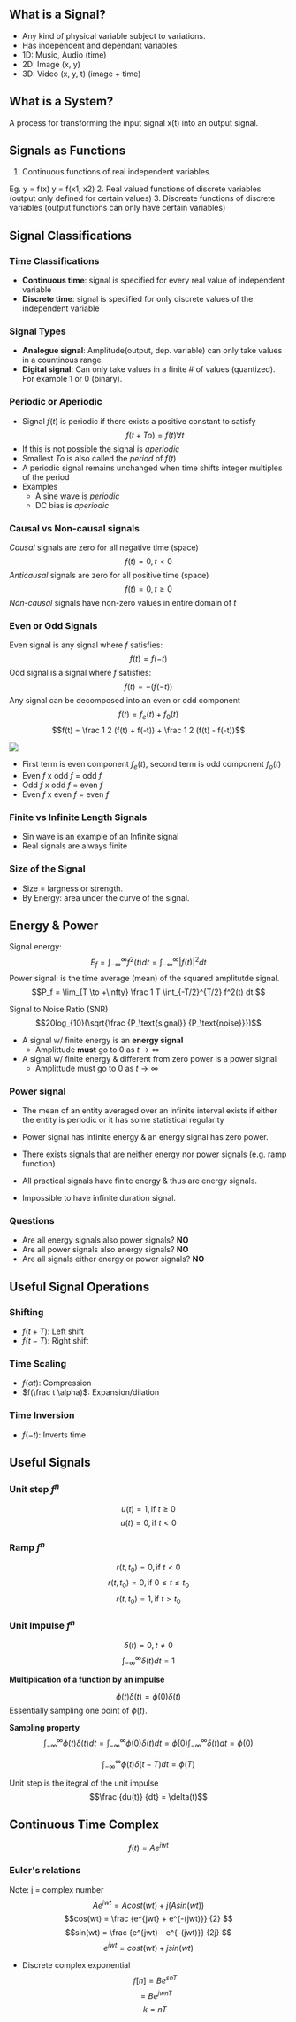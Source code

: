 ## What is a Signal?
* Any kind of physical variable subject to variations.
* Has independent and dependant variables.
* 1D: Music, Audio (time)
* 2D: Image (x, y)
* 3D: Video (x, y, t) (image + time)

## What is a System?
A process for transforming the input signal x(t) into an output signal.

## Signals as Functions
1. Continuous functions of real independent variables. 
  
  Eg. y = f(x) y = f(x1, x2)
2. Real valued functions of discrete variables (output only defined for certain values)
3. Discreate functions of discrete variables (output functions can only have certain variables)

## Signal Classifications

### Time Classifications

* **Continuous time**: signal is specified for every real value of independent variable
* **Discrete time**: signal is specified for only discrete values of the independent variable

### Signal Types
* **Analogue signal**: Amplitude(output, dep. variable) can only take values in a countinous range 
* **Digital signal**: Can only take values in a finite # of values (quantized). For example 1 or 0 (binary).

### Periodic or Aperiodic
* Signal $f(t)$ is periodic if there exists a positive constant to satisfy $$f(t+To) = f(t) \forall t$$
* If this is not possible the signal is *aperiodic*
* Smallest $To$ is also called the *period* of $f(t)$
* A periodic signal remains unchanged when time shifts integer multiples of the period
* Examples
  * A sine wave is *periodic*
  * DC bias is *aperiodic*

### Causal vs Non-causal signals
*Causal* signals are zero for all negative time (space)
$$f(t) = 0, t < 0$$
*Anticausal* signals are zero for all positive time (space)
$$f(t) = 0, t ≥ 0$$
*Non-causal* signals have non-zero values in entire domain of $t$

### Even or Odd Signals
Even signal is any signal where $f$ satisfies:
$$f(t) = f(-t)$$
Odd signal is a signal where $f$ satisfies:
$$f(t) = -(f(-t))$$
Any signal can be decomposed into an even or odd component
$$f(t) = f_{e}(t) + f_{0}(t)$$
$$f(t) = \frac 1 2 (f(t) + f(-t)) + \frac 1 2 (f(t) - f(-t))$$

![](https://raw.github.com/vtsatskin/CourseNotes/f7e86133d860e0384ac96b2cbadf2e399ef44029/SYDE252/images/even-odd-decomp.png)

* First term is even component $f_e(t)$, second term is odd component $f_o(t)$
* Even $f$ x odd $f$ = odd $f$
* Odd $f$ x odd $f$ = even $f$
* Even $f$ x even $f$ = even $f$

### Finite vs Infinite Length Signals
* Sin wave is an example of an Infinite signal
* Real signals are always finite

### Size of the Signal
* Size = largness or strength.
* By Energy: area under the curve of the signal.

## Energy & Power
Signal energy: $$E_f = \int_{-\infty}^{\infty} f^2(t) dt = \int_{-\infty}^{\infty} |f(t)|^2 dt $$
Power signal: is the time average (mean) of the squared amplitutde signal. 
$$P_f = \lim_{T \to +\infty} \frac 1 T \int_{-T/2}^{T/2} f^2(t) dt $$

Signal to Noise Ratio (SNR)
$$20log_{10}(\sqrt{\frac {P_\text{signal}} {P_\text{noise}}})$$

* A signal w/ finite energy is an **energy signal**
  * Amplittude **must** go to 0 as $t \to \infty$
* A signal w/ finite energy & different from zero power is a power signal
  * Amplittude must go to 0 as $t \to \infty$

### Power signal 
* The mean of an entity averaged over an infinite interval exists if either the entity is periodic or it has some statistical regularity
* Power signal has infinite energy & an energy signal has zero power.
* There exists signals that are neither energy nor power signals (e.g. ramp function)

* All practical signals have finite energy & thus are energy signals.
* Impossible to have infinite duration signal.

### Questions
* Are all energy signals also power signals? **NO**
* Are all power signals also energy signals? **NO**
* Are all signals either energy or power signals? **NO**

## Useful Signal Operations

### Shifting
* $f(t + T)$: Left shift
* $f(t - T)$: Right shift

### Time Scaling
* $f(\alpha t)$: Compression
* $f(\frac t \alpha)$: Expansion/dilation

### Time Inversion
* $f(-t)$: Inverts time

## Useful Signals

### Unit step $f^n$
$$ u(t) = 1, \text{if } t ≥ 0 $$
$$ u(t) = 0, \text{if } t < 0 $$

### Ramp $f^n$
$$ r(t, t_0) = 0, \text{if } t < 0 $$
$$ r(t, t_0) = 0, \text{if } 0 ≤ t ≤ t_0 $$
$$ r(t, t_0) = 1, \text{if } t > t_0 $$

### Unit Impulse $f^n$
$$\delta(t) = 0, t ≠ 0$$
$$\int_{-\infty}^{\infty} \delta(t) dt = 1$$

**Multiplication of a function by an impulse**

$$\phi(t) \delta(t) = \phi(0)\delta(t)$$
Essentially sampling one point of $\phi(t)$.

**Sampling property**
$$\int_{-\infty}^{\infty} \phi(t) \delta(t) dt
=\int_{-\infty}^{\infty} \phi(0) \delta(t) dt
=\phi(0)  \int_{-\infty}^{\infty} \delta(t) dt
=\phi(0)$$

$$\int_{-\infty}^{\infty} \phi(t) \delta(t -T) dt =\phi(T)$$

Unit step is the itegral of the unit impulse
$$\frac {du(t)} {dt} = \delta(t)$$

## Continuous Time Complex
$$f(t) = Ae^{jwt}$$

### Euler's relations
Note: j = complex number
$$Ae^{jwt} = Acost(wt) + j(Asin(wt))$$
$$cos(wt) = \frac {e^{jwt} + e^{-(jwt)}} {2} $$
$$sin(wt) = \frac {e^{jwt} - e^{-(jwt)}} {2j} $$
$$e^{jwt} = cost(wt) + jsin(wt)$$
* Discrete complex exponential
$$f[n] = Be^{snT}$$
$$= Be^{jwnT}$$
$$k=nT$$